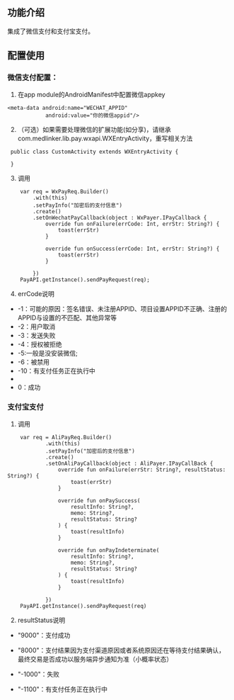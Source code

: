 ## 功能介绍
集成了微信支付和支付宝支付。

## 配置使用
### 微信支付配置：
1. 在app module的AndroidManifest中配置微信appkey
```
<meta-data android:name="WECHAT_APPID"
            android:value="你的微信appid"/>
```

2. （可选）如果需要处理微信的扩展功能(如分享)，请继承com.medlinker.lib.pay.wxapi.WXEntryActivity，重写相关方法
```
 public class CustomActivity extends WXEntryActivity {
 
 }
```

3. 调用
```
    var req = WxPayReq.Builder()
        .with(this)
        .setPayInfo("加密后的支付信息")
        .create()
        .setOnWechatPayCallback(object : WxPayer.IPayCallback {
            override fun onFailure(errCode: Int, errStr: String?) {
                toast(errStr)
            }
    
            override fun onSuccess(errCode: Int, errStr: String?) {
                toast(errStr)
            }
    
        })
    PayAPI.getInstance().sendPayRequest(req);

```
4. errCode说明
- -1：可能的原因：签名错误、未注册APPID、项目设置APPID不正确、注册的APPID与设置的不匹配、其他异常等
- -2：用户取消
- -3：发送失败
- -4：授权被拒绝
- -5:一般是没安装微信;
- -6：被禁用
- -10：有支付任务正在执行中
-  
- 0：成功




### 支付宝支付

1. 调用
```
    var req = AliPayReq.Builder()
            .with(this)
            .setPayInfo("加密后的支付信息")
            .create()
            .setOnAliPayCallback(object : AliPayer.IPayCallBack {
                override fun onFailure(errStr: String?, resultStatus: String?) {
                    toast(errStr)
                }

                override fun onPaySuccess(
                    resultInfo: String?,
                    memo: String?,
                    resultStatus: String?
                ) {
                    toast(resultInfo)
                }

                override fun onPayIndeterminate(
                    resultInfo: String?,
                    memo: String?,
                    resultStatus: String?
                ) {
                    toast(resultInfo)
                }

            })
    PayAPI.getInstance().sendPayRequest(req)
```
2. resultStatus说明
- "9000"：支付成功

- "8000"：支付结果因为支付渠道原因或者系统原因还在等待支付结果确认，最终交易是否成功以服务端异步通知为准（小概率状态）
- "-1000"：失败
- "-1100"：有支付任务正在执行中

